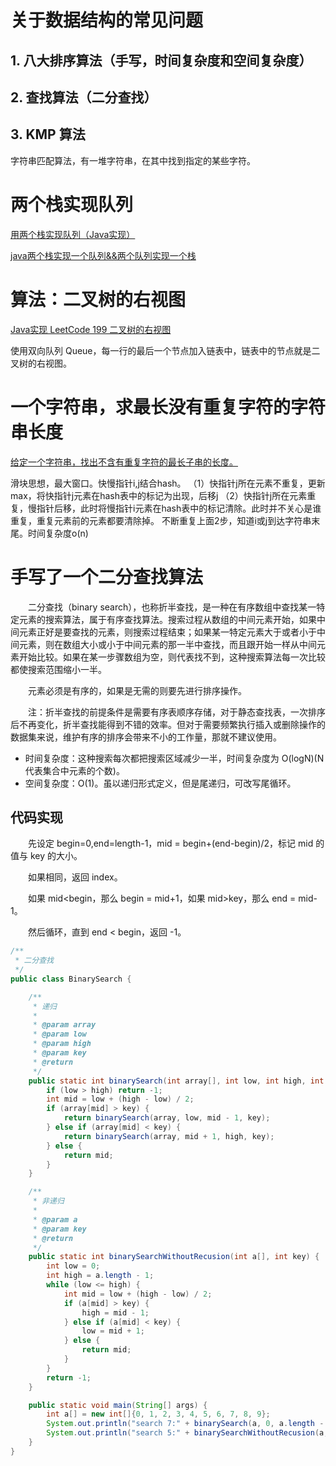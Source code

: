 # 关于数据结构的常见问题

## 1. 八大排序算法（手写，时间复杂度和空间复杂度）



## 2. 查找算法（二分查找）



## 3. KMP 算法

字符串匹配算法，有一堆字符串，在其中找到指定的某些字符。

# 两个栈实现队列 

[用两个栈实现队列（Java实现）](https://blog.csdn.net/melwx/article/details/88103754)

[java两个栈实现一个队列&&两个队列实现一个栈](https://www.cnblogs.com/jiezai/p/11168620.html)

# 算法：二叉树的右视图

[Java实现 LeetCode 199 二叉树的右视图](https://blog.csdn.net/a1439775520/article/details/104487759/)

使用双向队列 Queue，每一行的最后一个节点加入链表中，链表中的节点就是二叉树的右视图。

# 一个字符串，求最长没有重复字符的字符串长度

[给定一个字符串，找出不含有重复字符的最长子串的长度。](https://blog.csdn.net/liuguangqiang/article/details/79931473)

滑块思想，最大窗口。快慢指针i,j结合hash。 
（1）快指针j所在元素不重复，更新max，将快指针j元素在hash表中的标记为出现，后移j 
（2）快指针j所在元素重复，慢指针后移，此时将慢指针i元素在hash表中的标记清除。此时并不关心是谁重复，重复元素前的元素都要清除掉。 
不断重复上面2步，知道i或j到达字符串末尾。时间复杂度o(n)

# 手写了一个二分查找算法

　　二分查找（binary search），也称折半查找，是一种在有序数组中查找某一特定元素的搜索算法，属于有序查找算法。搜索过程从数组的中间元素开始，如果中间元素正好是要查找的元素，则搜索过程结束；如果某一特定元素大于或者小于中间元素，则在数组大小或小于中间元素的那一半中查找，而且跟开始一样从中间元素开始比较。如果在某一步骤数组为空，则代表找不到，这种搜索算法每一次比较都使搜索范围缩小一半。

　　元素必须是有序的，如果是无需的则要先进行排序操作。

　　注：折半查找的前提条件是需要有序表顺序存储，对于静态查找表，一次排序后不再变化，折半查找能得到不错的效率。但对于需要频繁执行插入或删除操作的数据集来说，维护有序的排序会带来不小的工作量，那就不建议使用。

* 时间复杂度：这种搜索每次都把搜索区域减少一半，时间复杂度为 O(logN)(N 代表集合中元素的个数)。
* 空间复杂度：O(1)。虽以递归形式定义，但是尾递归，可改写尾循环。

## 代码实现

　　先设定 begin=0,end=length-1，mid = begin+(end-begin)/2，标记 mid 的值与 key 的大小。

　　如果相同，返回 index。

　　如果 mid<begin，那么 begin = mid+1，如果 mid>key，那么 end = mid-1。

　　然后循环，直到 end < begin，返回 -1。

```java
/**
 * 二分查找
 */
public class BinarySearch {

    /**
     * 递归
     *
     * @param array
     * @param low
     * @param high
     * @param key
     * @return
     */
    public static int binarySearch(int array[], int low, int high, int key) {
        if (low > high) return -1;
        int mid = low + (high - low) / 2;
        if (array[mid] > key) {
            return binarySearch(array, low, mid - 1, key);
        } else if (array[mid] < key) {
            return binarySearch(array, mid + 1, high, key);
        } else {
            return mid;
        }
    }

    /**
     * 非递归
     *
     * @param a
     * @param key
     * @return
     */
    public static int binarySearchWithoutRecusion(int a[], int key) {
        int low = 0;
        int high = a.length - 1;
        while (low <= high) {
            int mid = low + (high - low) / 2;
            if (a[mid] > key) {
                high = mid - 1;
            } else if (a[mid] < key) {
                low = mid + 1;
            } else {
                return mid;
            }
        }
        return -1;
    }

    public static void main(String[] args) {
        int a[] = new int[]{0, 1, 2, 3, 4, 5, 6, 7, 8, 9};
        System.out.println("search 7:" + binarySearch(a, 0, a.length - 1, 7));
        System.out.println("search 5:" + binarySearchWithoutRecusion(a, 5));
    }
}
```
